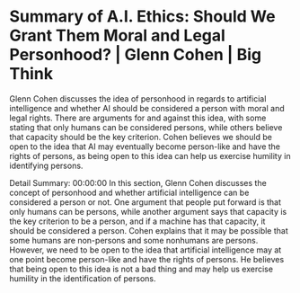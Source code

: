 # Summary of A.I. Ethics: Should We Grant Them Moral and Legal Personhood? | Glenn Cohen | Big Think

Glenn Cohen discusses the idea of personhood in regards to artificial intelligence and whether AI should be considered a person with moral and legal rights. There are arguments for and against this idea, with some stating that only humans can be considered persons, while others believe that capacity should be the key criterion. Cohen believes we should be open to the idea that AI may eventually become person-like and have the rights of persons, as being open to this idea can help us exercise humility in identifying persons.

Detail Summary: 
00:00:00
In this section, Glenn Cohen discusses the concept of personhood and whether artificial intelligence can be considered a person or not. One argument that people put forward is that only humans can be persons, while another argument says that capacity is the key criterion to be a person, and if a machine has that capacity, it should be considered a person. Cohen explains that it may be possible that some humans are non-persons and some nonhumans are persons. However, we need to be open to the idea that artificial intelligence may at one point become person-like and have the rights of persons. He believes that being open to this idea is not a bad thing and may help us exercise humility in the identification of persons.

